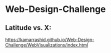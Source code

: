 # Web-Design-Challenge

## Latitude vs. X: 
https://kamarrashid.github.io/Web-Design-Challenge/WebVisualizations/index.html
